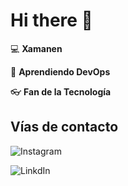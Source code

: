 # Hi there 👋

:computer: **Xamanen**

:pencil: **Aprendiendo DevOps**

:eyeglasses: **Fan de la Tecnología**

## Vías de contacto

![Instagram](https://www.instagram.com/francisco.jalaf/)

![LinkdIn](www.linkedin.com/in/fjalaf)
